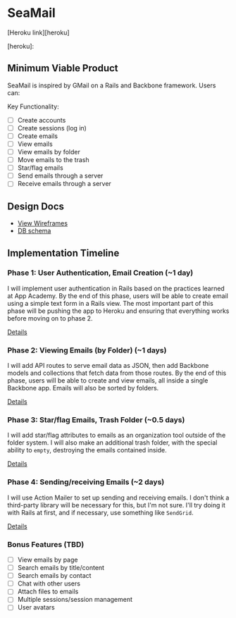 # SeaMail

[Heroku link][heroku]

[heroku]:

## Minimum Viable Product
SeaMail is inspired by GMail on a Rails and Backbone framework. Users can:

<!-- This is a Markdown checklist. Use it to keep track of your progress! -->

Key Functionality:
- [ ] Create accounts
- [ ] Create sessions (log in)
- [ ] Create emails
- [ ] View emails
- [ ] View emails by folder
- [ ] Move emails to the trash
- [ ] Star/flag emails
- [ ] Send emails through a server
- [ ] Receive emails through a server

## Design Docs
* [View Wireframes][views]
* [DB schema][schema]

[views]: ./docs/views.md
[schema]: ./docs/schema.md

## Implementation Timeline

### Phase 1: User Authentication, Email Creation (~1 day)
I will implement user authentication in Rails based on the practices learned at
App Academy. By the end of this phase, users will be able to create email using
a simple text form in a Rails view. The most important part of this phase will
be pushing the app to Heroku and ensuring that everything works before moving on
to phase 2.

[Details][phase-one]

### Phase 2: Viewing Emails (by Folder) (~1 days)
I will add API routes to serve email data as JSON, then add Backbone
models and collections that fetch data from those routes. By the end of this
phase, users will be able to create and view emails, all inside a single Backbone 
app. Emails will also be sorted by folders.

[Details][phase-two]

### Phase 3: Star/flag Emails, Trash Folder (~0.5 days)
I will add star/flag attributes to emails as an organization tool outside of the 
folder system. I will also make an additional trash folder, with the special 
ability to `empty`, destroying the emails contained inside.

[Details][phase-three]

### Phase 4: Sending/receiving Emails (~2 days)
I will use Action Mailer to set up sending and receiving emails. I don't think
a third-party library will be necessary for this, but I'm not sure. I'll try
doing it with Rails at first, and if necessary, use something like `SendGrid`.

[Details][phase-four]

### Bonus Features (TBD)
- [ ] View emails by page
- [ ] Search emails by title/content
- [ ] Search emails by contact
- [ ] Chat with other users
- [ ] Attach files to emails
- [ ] Multiple sessions/session management
- [ ] User avatars

[phase-one]: ./docs/phases/phase1.md
[phase-two]: ./docs/phases/phase2.md
[phase-three]: ./docs/phases/phase3.md
[phase-four]: ./docs/phases/phase4.md
[phase-five]: ./docs/phases/phase5.md

